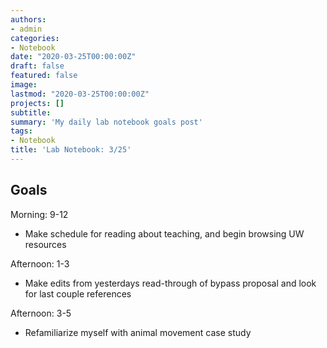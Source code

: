 ```yaml
---
authors:
- admin
categories:
- Notebook
date: "2020-03-25T00:00:00Z"
draft: false
featured: false
image:
lastmod: "2020-03-25T00:00:00Z"
projects: []
subtitle: 
summary: 'My daily lab notebook goals post'
tags:
- Notebook
title: 'Lab Notebook: 3/25'
---
```


## Goals ##

Morning: 9-12
- Make schedule for reading about teaching, and begin browsing UW resources

Afternoon: 1-3
- Make edits from yesterdays read-through of bypass proposal and look for last couple references

Afternoon: 3-5
- Refamiliarize myself with animal movement case study
